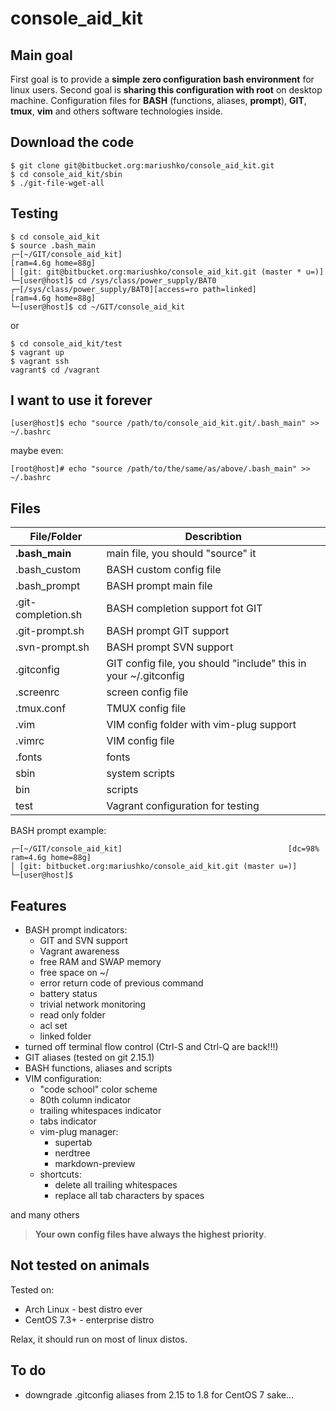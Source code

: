 # console_aid_kit

## Main goal
First goal is to provide a **simple zero configuration bash environment** for linux users.
Second goal is **sharing this configuration with root** on desktop machine.
Configuration files for **BASH** (functions, aliases, **prompt**), **GIT**, **tmux**, **vim** and others software technologies inside.

## Download the code

```
$ git clone git@bitbucket.org:mariushko/console_aid_kit.git
$ cd console_aid_kit/sbin
$ ./git-file-wget-all
```
## Testing

```
$ cd console_aid_kit
$ source .bash_main
┌─[~/GIT/console_aid_kit]                                            [ram=4.6g home=88g]
│ [git: git@bitbucket.org:mariushko/console_aid_kit.git (master * u=)]
└─[user@host]$ cd /sys/class/power_supply/BAT0
┌─[/sys/class/power_supply/BAT0][access=ro path=linked]              [ram=4.6g home=88g]
└─[user@host]$ cd ~/GIT/console_aid_kit
```
or
```
$ cd console_aid_kit/test
$ vagrant up
$ vagrant ssh
vagrant$ cd /vagrant
```

## I want to use it forever
```
[user@host]$ echo "source /path/to/console_aid_kit.git/.bash_main" >> ~/.bashrc
```
maybe even:
```
[root@host]# echo "source /path/to/the/same/as/above/.bash_main" >> ~/.bashrc
```

## Files

| File/Folder         | Describtion
| ------------------  | ---------------------------------------- |
| **.bash_main**      | main file, you should "source" it
| .bash_custom        | BASH custom config file
| .bash_prompt        | BASH prompt main file
| .git-completion.sh  | BASH completion support fot GIT
| .git-prompt.sh      | BASH prompt GIT support
| .svn-prompt.sh      | BASH prompt SVN support
| .gitconfig          | GIT config file, you should "include" this in your ~/.gitconfig
| .screenrc           | screen config file
| .tmux.conf          | TMUX config file
| .vim                | VIM config folder with vim-plug support
| .vimrc              | VIM config file
| .fonts              | fonts
| sbin                | system scripts
| bin                 | scripts
| test                | Vagrant configuration for testing

BASH prompt example:

```
┌─[~/GIT/console_aid_kit]                                     [dc=98% ram=4.6g home=88g]
│ [git: bitbucket.org:mariushko/console_aid_kit.git (master u=)]
└─[user@host]$
```
## Features

- BASH prompt indicators:
  - GIT and SVN support
  - Vagrant awareness
  - free RAM and SWAP memory
  - free space on ~/
  - error return code of previous command
  - battery status
  - trivial network monitoring
  - read only folder
  - acl set
  - linked folder
- turned off terminal flow control (Ctrl-S and Ctrl-Q are back!!!)
- GIT aliases (tested on git 2.15.1)
- BASH functions, aliases and scripts
- VIM configuration:
  - "code school" color scheme
  - 80th column indicator
  - trailing whitespaces indicator
  - tabs indicator
  - vim-plug manager:
    - supertab
    - nerdtree
    - markdown-preview
  - shortcuts:
    - delete all trailing whitespaces
    - replace all tab characters by spaces

and many others

> **Your own config files have always the highest priority**.

## Not tested on animals

Tested on:

- Arch Linux - best distro ever
- CentOS 7.3+ - enterprise distro

Relax, it should run on most of linux distos.

## To do

- downgrade .gitconfig aliases from 2.15 to 1.8 for CentOS 7 sake...
